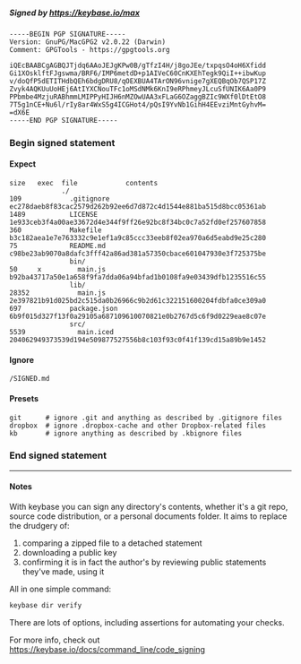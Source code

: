 ##### Signed by https://keybase.io/max
```
-----BEGIN PGP SIGNATURE-----
Version: GnuPG/MacGPG2 v2.0.22 (Darwin)
Comment: GPGTools - https://gpgtools.org

iQEcBAABCgAGBQJTjdq6AAoJEJgKPw0B/gTfzI4H/j8goJEe/txpqsO4oH6Xfidd
Gi1XOsklftFJgswma/BRF6/IMP6metdD+p1AIVeC60CnKXEhTegk9QiI++ibwKup
v/doQfP5dETITHdbQEh6bdgDRU8/qOEXBUA4TArON96vnige7gXEQBqOb7QSP17Z
Zvyk4AQKUuUoHEj6AtIYXCNouTFc1oMSdNMk6KnI9eRPhmeyJLcuSfUNIK6Aa0P9
PPbmbe4MzjuRABhmmLMIPPyHIJH6nMZOwUAA3xFLaG6OZaggBZIc9WXf0lDtEtO8
7T5g1nCE+Nu6l/rIy8ar4WxS5g4ICGHot4/pQsI9YvNb1GihH4EEvziMntGyhvM=
=dX6E
-----END PGP SIGNATURE-----

```

<!-- END SIGNATURES -->

### Begin signed statement 

#### Expect

```
size   exec  file            contents                                                        
             ./                                                                              
109            .gitignore    ec278daeb8f83cac2579d262b92ee6d7d872c4d1544e881ba515d8bcc05361ab
1489           LICENSE       1e933ceb3f4a00ae33672d4e344f9ff26e92bc8f34bc0c7a52fd0ef257607858
360            Makefile      b3c182aea1e7e763332c9e1ef1a9c85ccc33eeb8f02ea970a6d5eabd9e25c280
75             README.md     c98be23ab9070a8dafc3fff42a86ad381a57350cbace601047930e3f725375be
               bin/                                                                          
50     x         main.js     b92ba43717a50e1a658f9fa7dda06a94bfad1b0108fa9e03439dfb1235516c55
               lib/                                                                          
28352            main.js     2e397821b91d025bd2c515da0b26966c9b2d61c322151600204fdbfa0ce309a0
697            package.json  6b9f015d327f13f0a29105a687109610070821e0b2767d5c6f9d0229eae8c07e
               src/                                                                          
5539             main.iced   204062949373539d194e509877527556b8c103f93c0f41f139cd15a89b9e1452
```

#### Ignore

```
/SIGNED.md
```

#### Presets

```
git      # ignore .git and anything as described by .gitignore files
dropbox  # ignore .dropbox-cache and other Dropbox-related files    
kb       # ignore anything as described by .kbignore files          
```

<!-- summarize version = 0.0.8 -->

### End signed statement

<hr>

#### Notes

With keybase you can sign any directory's contents, whether it's a git repo,
source code distribution, or a personal documents folder. It aims to replace the drudgery of:

  1. comparing a zipped file to a detached statement
  2. downloading a public key
  3. confirming it is in fact the author's by reviewing public statements they've made, using it

All in one simple command:

```bash
keybase dir verify
```

There are lots of options, including assertions for automating your checks.

For more info, check out https://keybase.io/docs/command_line/code_signing